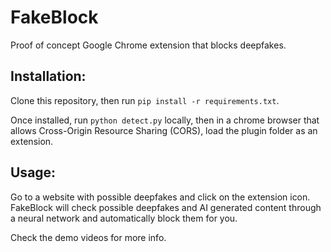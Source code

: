# FakeBlock
Proof of concept Google Chrome extension that blocks deepfakes.

## Installation:
Clone this repository, then run ```pip install -r requirements.txt```.

Once installed, run ```python detect.py``` locally, then in a chrome browser that allows Cross-Origin Resource Sharing (CORS), load the plugin folder as an extension.

## Usage:
Go to a website with possible deepfakes and click on the extension icon. FakeBlock will check possible deepfakes and AI generated content through a neural network and automatically block them for you.

Check the demo videos for more info.
